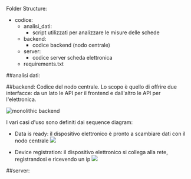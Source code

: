 Folder Structure:

- codice: 
    - analisi_dati:
      - script utilizzati per analizzare le misure delle schede
    - backend:
      - codice backend (nodo centrale)
    - server:
      - codice server scheda elettronica
    - requirements.txt

##analisi dati:

##backend:
Codice del nodo centrale.
Lo scopo è quello di offrire due interfacce: da un lato le API per il frontend
e dall'altro le API per l'elettronica.

![monolithic backend](images/monolithic_backend.jpg)

I vari casi d'uso sono definiti dai sequence diagram:

- Data is ready: il dispositivo elettronico è pronto a scambiare dati con il nodo centrale
![](images/data_is_ready_sequence.jpg)

- Device registration: il dispositivo elettronico si collega alla rete, registrandosi e ricevendo un ip
![](images/device_registration.jpg)



##server:

